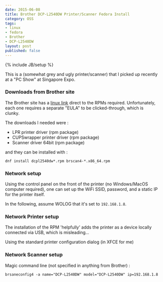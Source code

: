 ```yaml
---
date: 2015-06-08
title: Brother DCP-L2540DW Printer/Scanner Fedora Install
category: OSS
tags:
- linux
- fedora
- Brother
- DCP-L2540DW
layout: post
published: false
---
```

{% include JB/setup %}

This is a (somewhat grey and ugly printer/scanner) that I picked up recently at a "PC Show" at Singapore Expo.

### Downloads from Brother site

The Brother site has a [linux link](http://support.brother.com/g/b/downloadlist.aspx?c=sg&lang=en&prod=dcpl2540dw_us_as&os=127) direct to the 
RPMs required.  Unfortunately, each one requires a separate "EULA" to be clicked-through, which is clunky.

The downloads I needed were :

*  LPR printer driver (rpm package)
*  CUPSwrapper printer driver (rpm package)
*  Scanner driver 64bit (rpm package)

and they can be installed with :

```
dnf install dcpl2540dw*.rpm brscan4-*.x86_64.rpm
```

### Network setup 

Using the control panel on the front of the printer (no Windows/MacOS computer required), 
one can set up the WiFi SSID, password, and a static IP for the printer itself.

In the following, assume WOLOG that it's set to ```192.168.1.8```.

### Network Printer setup 

The installation of the RPM 'helpfully' adds the printer as a device locally 
connected via USB, which is misleading...

Using the standard printer configuration dialog (in XFCE for me)


### Network Scanner setup 

Magic command line (not specified in anything from Brother) : 
```
brsaneconfig4 -a name="DCP-L2540DW" model="DCP-L2540DW" ip=192.168.1.8
```
